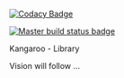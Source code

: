 
[![Codacy Badge](https://api.codacy.com/project/badge/Grade/2d9f7d462aff4266aeb346be19cab8a7)](https://app.codacy.com/app/cool-phil15/SWF?utm_source=github.com&utm_medium=referral&utm_content=Aldebaran91/SWF&utm_campaign=badger)

<a href="https://ci.appveyor.com/project/Aldebaran91/swf"><img src="https://ci.appveyor.com/api/projects/status/github/Aldebaran91/SWF?svg=true" alt="Master build status badge"><a/>

Kangaroo - Library

Vision will follow ...
